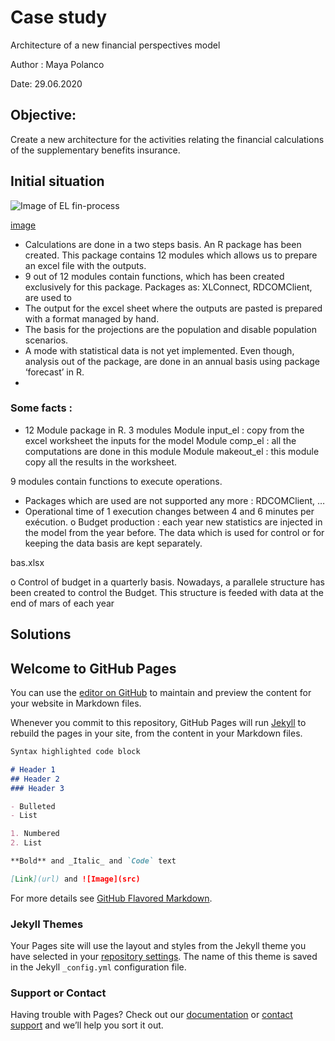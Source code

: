 
# **Case study** 
Architecture of a new financial perspectives model

Author : Maya Polanco

Date: 29.06.2020 
 
## Objective:
Create a new architecture for the activities relating the financial calculations of the supplementary benefits insurance.
 
## Initial situation

![Image of EL fin-process](https://github.com/PomBSV/exam/images/SB_process.png?raw=true)

[image](images/SB_process.png?raw=true)
-    Calculations are done in a two steps basis. An R package has been created. This package contains 12 modules which allows us to prepare an excel file with the outputs.
-    9 out of 12 modules contain functions, which has been created exclusively for this package. Packages as: XLConnect, RDCOMClient, are used to 
-    The output for the excel sheet where the outputs are pasted is prepared with a format managed by hand.
-    The basis for the projections are the population and disable population scenarios.
-    A mode with statistical data is not yet implemented. Even though, analysis out of the package, are done in an annual basis using package ‘forecast’ in R.
-         
 
### Some facts :
-	12 Module package in R. 3 modules 
Module input_el : copy from the excel worksheet the inputs for the model
Module comp_el : all the computations are done in this module
Module makeout_el : this module copy all the results in the worksheet.

9 modules contain functions to execute operations.
-	Packages which are used are not supported any more : RDCOMClient, …
-	Operational time of 1 execution changes between 4 and 6 minutes per exécution.
o	Budget production : each year new statistics are injected in the model from the year before. The data which is used for control or for keeping the data basis are kept separately.

bas.xlsx


o	Control of budget in a quarterly basis. Nowadays, a parallele structure has been created to control the Budget. This structure is feeded with data at the end of mars of each year

Solutions
-

## Welcome to GitHub Pages

You can use the [editor on GitHub](https://github.com/PomBSV/exam/edit/master/README.md) to maintain and preview the content for your website in Markdown files.

Whenever you commit to this repository, GitHub Pages will run [Jekyll](https://jekyllrb.com/) to rebuild the pages in your site, from the content in your Markdown files.



```markdown
Syntax highlighted code block

# Header 1
## Header 2
### Header 3

- Bulleted
- List

1. Numbered
2. List

**Bold** and _Italic_ and `Code` text

[Link](url) and ![Image](src)
```

For more details see [GitHub Flavored Markdown](https://guides.github.com/features/mastering-markdown/).

### Jekyll Themes

Your Pages site will use the layout and styles from the Jekyll theme you have selected in your [repository settings](https://github.com/PomBSV/exam/settings). The name of this theme is saved in the Jekyll `_config.yml` configuration file.

### Support or Contact

Having trouble with Pages? Check out our [documentation](https://help.github.com/categories/github-pages-basics/) or [contact support](https://github.com/contact) and we’ll help you sort it out.
